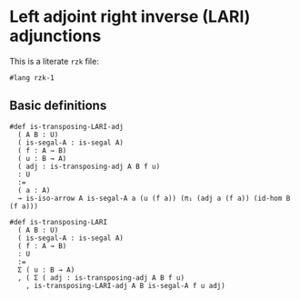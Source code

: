 # Left adjoint right inverse (LARI) adjunctions

This is a literate `rzk` file:

```rzk
#lang rzk-1
```

## Basic definitions

```rzk title="BW23, Definition B.1.1"
#def is-transposing-LARI-adj
  ( A B : U)
  ( is-segal-A : is-segal A)
  ( f : A → B)
  ( u : B → A)
  ( adj : is-transposing-adj A B f u)
  : U
  :=
  ( a : A)
  → is-iso-arrow A is-segal-A a (u (f a)) (π₁ (adj a (f a)) (id-hom B (f a)))

#def is-transposing-LARI
  ( A B : U)
  ( is-segal-A : is-segal A)
  ( f : A → B)
  : U
  :=
  Σ ( u : B → A)
  , ( Σ ( adj : is-transposing-adj A B f u)
    , is-transposing-LARI-adj A B is-segal-A f u adj)
```
